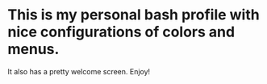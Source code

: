 # This is my personal bash profile with nice configurations of colors and menus.
It also has a pretty welcome screen.
Enjoy!
